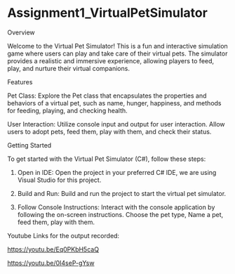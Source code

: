 # Assignment1_VirtualPetSimulator

Overview

Welcome to the Virtual Pet Simulator! This is a fun and interactive simulation game where users can play and take care of their virtual pets. 
The simulator provides a realistic and immersive experience, allowing players to feed, play, and nurture their virtual companions.

Features

Pet Class: Explore the Pet class that encapsulates the properties and behaviors of a virtual pet, such as name, hunger, happiness, 
and methods for feeding, playing, and checking health.

User Interaction: Utilize console input and output for user interaction. Allow users to adopt pets, feed them, play with them, and check their status.

Getting Started

To get started with the Virtual Pet Simulator (C#), follow these steps:

1. Open in IDE: Open the project in your preferred C# IDE, we are using Visual Studio for this project.

2. Build and Run: Build and run the project to start the virtual pet simulator.

3. Follow Console Instructions: Interact with the console application by following the on-screen instructions. Choose the pet type, 
Name a pet, feed them, play with them.


Youtube Links for the output recorded:

https://youtu.be/Eq0PKbH5caQ

https://youtu.be/0I4seP-gYsw

